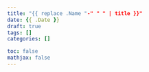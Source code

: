 ```yaml
---
title: "{{ replace .Name "-" " " | title }}"
date: {{ .Date }}
draft: true
tags: []
categories: []

toc: false
mathjax: false
---
```


